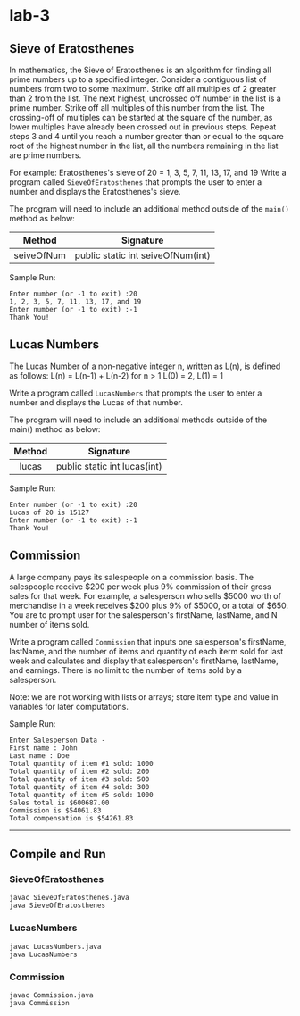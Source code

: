 # lab-3

## Sieve of Eratosthenes

In mathematics, the Sieve of Eratosthenes is an algorithm for finding all prime numbers up to a specified integer.
Consider a contiguous list of numbers from two to some maximum.
Strike off all multiples of 2 greater than 2 from the list.
The next highest, uncrossed off number in the list is a prime number.
Strike off all multiples of this number from the list.
The crossing-off of multiples can be started at the square of the number, as lower multiples have already been crossed out in previous steps.
Repeat steps 3 and 4 until you reach a number greater than or equal to the square root of the highest number in the list, all the numbers remaining in the list are prime numbers.

For example: Eratosthenes's sieve of 20 = 1, 3, 5, 7, 11, 13, 17, and 19
Write a program called `SieveOfEratosthenes` that prompts the user to enter a number and displays the Eratosthenes's sieve.

The program will need to include an additional method outside of the `main()` method as below:

|   Method   |             Signature             |
| :--------: | :-------------------------------: |
| seiveOfNum | public static int seiveOfNum(int) |

Sample Run:

```
Enter number (or -1 to exit) :20
1, 2, 3, 5, 7, 11, 13, 17, and 19
Enter number (or -1 to exit) :-1
Thank You!
```

## Lucas Numbers

The Lucas Number of a non-negative integer n, written as L(n), is defined as follows:
L(n) = L(n-1) + L(n-2) for n > 1
L(0) = 2, L(1) = 1

Write a program called `LucasNumbers` that prompts the user to enter a number and displays the Lucas of that number.

The program will need to include an additional methods outside of the main() method as below:

| Method |          Signature           |
| :----: | :--------------------------: |
| lucas  | public static int lucas(int) |

Sample Run:

```
Enter number (or -1 to exit) :20
Lucas of 20 is 15127
Enter number (or -1 to exit) :-1
Thank You!
```

## Commission

A large company pays its salespeople on a commission basis.
The salespeople receive $200 per week plus 9% commission of their gross sales for that week.
For example, a salesperson who sells $5000 worth of merchandise in a week receives $200 plus 9% of $5000, or a total of \$650.
You are to prompt user for the salesperson's firstName, lastName, and N number of items sold.

Write a program called `Commission` that inputs one salesperson's firstName, lastName, and the number of items and quantity of each iterm sold for last week and calculates and display that salesperson's firstName, lastName, and earnings. There is no limit to the number of items sold by a salesperson.

Note: we are not working with lists or arrays; store item type and value in variables for later computations.

Sample Run:

```
Enter Salesperson Data -
First name : John
Last name : Doe
Total quantity of item #1 sold: 1000
Total quantity of item #2 sold: 200
Total quantity of item #3 sold: 500
Total quantity of item #4 sold: 300
Total quantity of item #5 sold: 1000
Sales total is $600687.00
Commission is $54061.83
Total compensation is $54261.83
```

---

## Compile and Run

### SieveOfEratosthenes

    javac SieveOfEratosthenes.java
    java SieveOfEratosthenes

### LucasNumbers

    javac LucasNumbers.java
    java LucasNumbers

### Commission

    javac Commission.java
    java Commission
